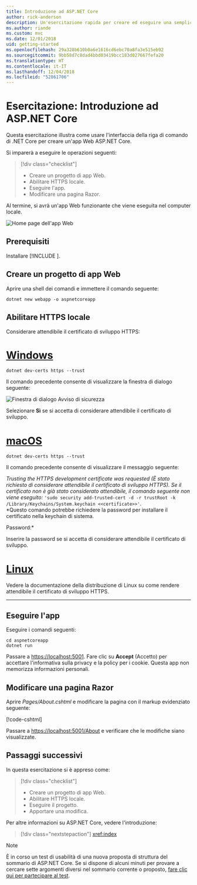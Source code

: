 ```yaml
---
title: Introduzione ad ASP.NET Core
author: rick-anderson
description: Un'esercitazione rapida per creare ed eseguire una semplice app Hello World usando ASP.NET Core.
ms.author: riande
ms.custom: mvc
ms.date: 12/01/2018
uid: getting-started
ms.openlocfilehash: 29a328b610b0a6e1616cd6ebc70a8fa3e515eb92
ms.sourcegitcommit: 9bb58d7c8dad4bbd03419bcc183d027667fefa20
ms.translationtype: HT
ms.contentlocale: it-IT
ms.lasthandoff: 12/04/2018
ms.locfileid: "52861706"
---
```

# <a name="tutorial-get-started-with-aspnet-core"></a>Esercitazione: Introduzione ad ASP.NET Core

Questa esercitazione illustra come usare l'interfaccia della riga di comando di .NET Core per creare un'app Web ASP.NET Core.

Si imparerà a eseguire le operazioni seguenti:

> [!div class="checklist"]
> * Creare un progetto di app Web.
> * Abilitare HTTPS locale.
> * Eseguire l'app.
> * Modificare una pagina Razor.

Al termine, si avrà un'app Web funzionante che viene eseguita nel computer locale.

![Home page dell'app Web](_static/home-page.png)

## <a name="prerequisites"></a>Prerequisiti

Installare [!INCLUDE [](~/includes/2.1-SDK.md)].

## <a name="create-a-web-app-project"></a>Creare un progetto di app Web

Aprire una shell dei comandi e immettere il comando seguente:

```console
dotnet new webapp -o aspnetcoreapp
```

## <a name="enable-local-https"></a>Abilitare HTTPS locale

Considerare attendibile il certificato di sviluppo HTTPS:

# <a name="windowstabwindows"></a>[Windows](#tab/windows)

```console
dotnet dev-certs https --trust
```

Il comando precedente consente di visualizzare la finestra di dialogo seguente:

![Finestra di dialogo Avviso di sicurezza](_static/cert.png)

Selezionare **Sì** se si accetta di considerare attendibile il certificato di sviluppo.

# <a name="macostabmacos"></a>[macOS](#tab/macos)

```console
dotnet dev-certs https --trust
```

Il comando precedente consente di visualizzare il messaggio seguente:

*Trusting the HTTPS development certificate was requested (È stato richiesto di considerare attendibile il certificato di sviluppo HTTPS). Se il certificato non è già stato considerato attendibile, il comando seguente non viene eseguito:* `'sudo security add-trusted-cert -d -r trustRoot -k /Library/Keychains/System.keychain <<certificate>>'`.  
*Questo comando potrebbe richiedere la password per installare il certificato nella keychain di sistema.

Password:*

Inserire la password se si accetta di considerare attendibile il certificato di sviluppo.

# <a name="linuxtablinux"></a>[Linux](#tab/linux)

Vedere la documentazione della distribuzione di Linux su come rendere attendibile il certificato di sviluppo HTTPS.

---

## <a name="run-the-app"></a>Eseguire l'app

Eseguire i comandi seguenti:

```console
cd aspnetcoreapp
dotnet run
```

Passare a [https://localhost:5001](https://localhost:5001). Fare clic su **Accept** (Accetto) per accettare l'informativa sulla privacy e la policy per i cookie. Questa app non memorizza informazioni personali.

## <a name="edit-a-razor-page"></a>Modificare una pagina Razor

Aprire *Pages/About.cshtml* e modificare la pagina con il markup evidenziato seguente:

[!code-cshtml[](sample/getting-started/about.cshtml?highlight=9)]

Passare a [https://localhost:5001/About](https://localhost:5001/About) e verificare che le modifiche siano visualizzate.

## <a name="next-steps"></a>Passaggi successivi

In questa esercitazione si è appreso come:

> [!div class="checklist"]
> * Creare un progetto di app Web.
> * Abilitare HTTPS locale.
> * Eseguire il progetto.
> * Apportare una modifica.

Per altre informazioni su ASP.NET Core, vedere l'introduzione:

> [!div class="nextstepaction"]
> <xref:index>

> [!NOTE]
> È in corso un test di usabilità di una nuova proposta di struttura del sommario di ASP.NET Core. Se si dispone di alcuni minuti per provare a cercare sette argomenti diversi nel sommario corrente o proposto, [fare clic qui per partecipare al test](https://dpk4xbh5.optimalworkshop.com/treejack/aa11wn82).
